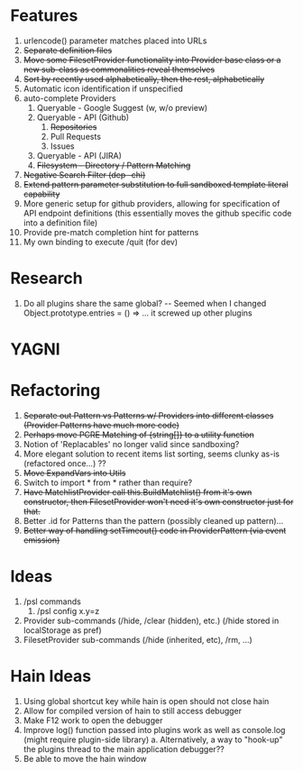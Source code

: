 # Features
 1. urlencode() parameter matches placed into URLs
 2. ~~Separate definition files~~
 3. ~~Move some FilesetProvider functionality into Provider base class or a new sub-class as commonalities reveal themselves~~
 4. ~~Sort by recently used alphabetically, then the rest, alphabetically~~
 5. Automatic icon identification if unspecified
 6. auto-complete Providers
    1. Queryable - Google Suggest (w, w/o preview)
    2. Queryable - API (Github)
        1. ~~Repositories~~
        2. Pull Requests
        3. Issues
    4. Queryable - API (JIRA)
    5. ~~Filesystem - Directory / Pattern Matching~~
 7. ~~Negative Search Filter (dep -chi)~~
 8. ~~Extend pattern parameter substitution to full sandboxed template literal capability~~
 9. More generic setup for github providers, allowing for specification of API endpoint definitions
    (this essentially moves the github specific code into a definition file)
10. Provide pre-match completion hint for patterns
11. My own binding to execute /quit (for dev)

# Research
1. Do all plugins share the same global?  -- Seemed when I changed Object.prototype.entries = () => ... it screwed up other plugins



# YAGNI


# Refactoring
1. ~~Separate out Pattern vs Patterns w/ Providers into different classes (Provider Patterns have much more code)~~
2. ~~Perhaps move PCRE Matching of {string[]} to a utility function~~
3. Notion of 'Replacables' no longer valid since sandboxing?
4. More elegant solution to recent items list sorting, seems clunky as-is (refactored once...) ??
5. ~~Move ExpandVars into Utils~~
6. Switch to import * from * rather than require?
7. ~~Have MatchlistProvider call this.BuildMatchlist() from it's own constructor, then FilesetProvider won't need it's own constructor just for that.~~
8. Better .id for Patterns than the pattern (possibly cleaned up pattern)...
9. ~~Better way of handling setTimeout() code in ProviderPattern (via event emission)~~


# Ideas
1. /psl commands
    1. /psl config x.y=z
3. Provider sub-commands (/hide, /clear (hidden), etc.) (/hide stored in localStorage as pref)
4. FilesetProvider sub-commands (/hide (inherited, etc), /rm, ...)

# Hain Ideas
1. Using global shortcut key while hain is open should not close hain
2. Allow for compiled version of hain to still access debugger
3. Make F12 work to open the debugger
4. Improve log() function passed into plugins work as well as console.log (might require plugin-side library)
    a. Alternatively, a way to "hook-up" the plugins thread to the main application debugger??
5. Be able to move the hain window
